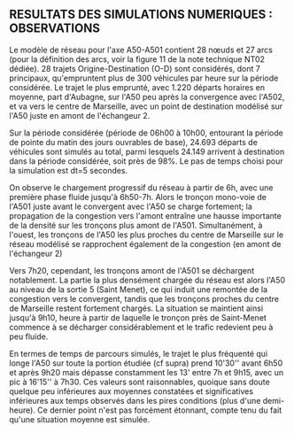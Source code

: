 RESULTATS DES SIMULATIONS NUMERIQUES : OBSERVATIONS 
---------------------------------------------------

Le modèle de réseau pour l'axe A50-A501 contient 28 nœuds et 27 arcs (pour la définition des arcs, voir la figure 11 de la note technique NT02 dédiée). 28 trajets Origine-Destination (O-D) sont considérés, dont 7 principaux, qu'empruntent plus de 300 véhicules par heure sur la période considérée. Le trajet le plus emprunté, avec 1.220 départs horaires en moyenne, part d'Aubagne, sur l'A50 peu après la convergence avec l'A502, et va vers le centre de Marseille, avec un point de destination modélisé sur l'A50 juste en amont de l'échangeur 2.

Sur la période considérée (période de 06h00 à 10h00, entourant la période de pointe du matin des jours ouvrables de base), 
24.693 départs de véhicules sont simulés au total, parmi lesquels 24.149 arrivent à destination dans la période considérée, 
soit près de 98%. Le pas de temps choisi pour la simulation est dt=5 secondes.

On observe le chargement progressif du réseau à partir de 6h, avec une première phase fluide jusqu'à 6h50-7h. Alors le tronçon mono-voie de
l'A501 juste avant le convergent avec l'A50 se charge fortement; la propagation de la congestion vers l'amont entraîne une hausse importante de la densité sur les tronçons plus amont de l'A501.
Simultanément, à l'ouest, les tronçons de l'A50 les plus proches du centre de Marseille sur le réseau modélisé se rapprochent également de la congestion (en amont de l'échangeur 2)

Vers 7h20, cependant, les tronçons amont de l'A501 se déchargent notablement. La partie la plus densément chargée du réseau est alors l'A50 au niveau de la sortie 5 (Saint Menet), ce qui induit une remontée de la congestion vers le convergent, tandis que les tronçons proches du centre de Marseille restent fortement chargés. La situation se maintient ainsi jusqu'à 9h10, heure à partir de laquelle le tronçon près de Saint-Menet commence à se décharger considérablement et le trafic redevient peu à peu fluide.

En termes de temps de parcours simulés, le trajet le plus fréquenté qui longe l'A50 sur toute la portion étudiée (cf supra) prend 10'30'' avant 6h50 et après 9h20 mais dépasse constamment les 13' entre 7h et 9h15, avec un pic à 16'15'' à 7h30. Ces valeurs sont raisonnables, quoique sans doute quelque peu inférieures aux moyennes constatées et significatives inférieures aux temps observés dans les pires conditions (plus d'une demi-heure). Ce dernier point n'est pas forcément étonnant, compte tenu du fait qu'une situation moyenne est simulée.
